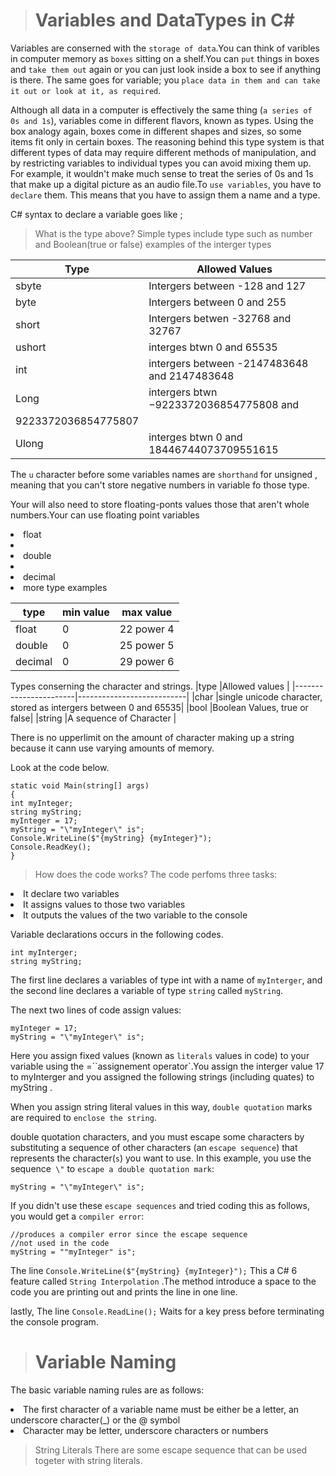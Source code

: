  ># Variables and DataTypes in C#

Variables are conserned with the `storage of data`.You can think of varibles in computer memory as `boxes` sitting on a shelf.You can `put` things in boxes and `take them out` again or you can just look inside a box to see if anything is there. The same goes for variable; you `place data in them and can take it out or look at it, as required`.

Although all data in a computer is effectively the same thing (`a series of 0s and 1s`),
variables come in different flavors, known as types. Using the box analogy again,
boxes come in different shapes and sizes, so some items fit only in certain boxes.
The reasoning behind this type system is that different types of data may require
different methods of manipulation, and by restricting variables to individual types
you can avoid mixing them up. For example, it wouldn't make much sense to treat
the series of 0s and 1s that make up a digital picture as an audio file.To `use variables`, you have to `declare` them. This means that you have to assign them a name and a type.


C# syntax to declare a variable goes like 
     <type> <name>;

> What is the type above?
Simple types include type such as number and Boolean(true or false)
examples of the interger types

|Type                |Allowed Values |
|--------------------|---------------|
|sbyte               |Intergers between -128 and 127|
|byte                |Intergers between 0 and 255   |
|short               |Intergers betwen -32768 and 32767|
|ushort              |interges btwn 0 and 65535        |
|int                 |intergers between -2147483648 and 2147483648|
|Long                |intergers btwn −9223372036854775808 and
9223372036854775807|
|Ulong               |interges btwn 0 and 18446744073709551615

The `u` character before some variables names are `shorthand` for unsigned , meaning that you can't store negative numbers in variable fo those type.

Your will also need to store floating-ponts values those that aren't whole numbers.Your can use floating point variables 
       <li>float<li>
       <li>double<li>
       <li>decimal<li>
more type examples 
  
|type                   |min value   | max value   |
|-----------------------|------------|-------------|
|float                  |0           |22 power 4   |
|double                 |0           |25 power 5   |
|decimal                |0           |29 power 6   |

Types conserning the character and strings.
|type                   |Allowed values             |
|-----------------------|---------------------------|
|char                   |single unicode character, stored as intergers between 0 and 65535|
|bool                   |Boolean Values, true or false|
|string                 |A sequence of Character      |

There is no upperlimit on the amount of character making up a string because it cann use varying amounts of memory.

Look at the code below.

```Csharp
static void Main(string[] args)
{
int myInteger;
string myString;
myInteger = 17;
myString = "\"myInteger\" is";
Console.WriteLine($"{myString} {myInteger}");
Console.ReadKey();
}
```
> How does the code works?
The code perfoms three tasks:
<li>It declare two variables</li>
<li>It assigns values to those two variables</li>
<li>It outputs the values of the two variable to the console </li>

Variable declarations occurs in the following codes.
 ```Csharp
int myInterger;
string myString;
 ```
 The first line declares a variables of type int with a name of `myInterger`, and the second line declares a variable of type `string` called `myString`.

 The next two lines of code assign values:
```Csharp
myInteger = 17;
myString = "\"myInteger\" is";
```
Here you assign fixed values (known as `literals` values in code) to your variable using the =``assignement operator`.You assign the interger value 17 to myInterger and you assigned the following strings (including quates) to myString .

When you assign string literal values in this way, `double quotation` marks are
required to `enclose the string`.

double quotation
characters, and you must escape some characters by substituting a sequence
of other characters (an `escape sequence`) that represents the character(`s`) you
want to use. In this example, you use the sequence` \"` to `escape a double quotation mark`:
```Csharp
myString = "\"myInteger\" is";
```
If you didn't use these `escape sequences` and tried coding this as follows, you would get a `compiler error`:
```Charp
//produces a compiler error since the escape sequence 
//not used in the code
myString = ""myInteger" is";
```
The line `Console.WriteLine($"{myString} {myInteger}");`
This a C# 6 feature called `String Interpolation` .The method introduce a space to the code you are printing out and prints the line in one line.

lastly, The line `Console.ReadLine();` Waits for a key press before terminating the console program.

># Variable Naming
The basic variable naming rules are as follows:
<li>The first character of a variable name must be either be a letter, an underscore character(_) or the @ symbol</li>
<li>Character may be letter, underscore characters or numbers</li>

>String Literals
There are some escape sequence that can be used togeter with string literals.

